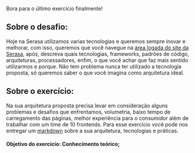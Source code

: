 Bora para o último exercício finalmente!

## Sobre o desafio:
Hoje na Serasa utilizamos varias tecnologias e queremos sempre inovar e melhorar, com isso, queremos que você navegue na [área logada do site da Serasa](https://www.serasa.com.br/area-cliente), após, descreva quais tecnologias, frameworks, padrões de código, arquiteturas, processadores, enfim, o que você achar que faz mais sentido utilizarmos e porque. Não tem problema nunca ter utilizado a tecnologia proposta, só queremos saber o que você imagina como arquitetura ideal.

## Sobre o exercício:
Na sua arquitetura proposta precisa levar em consideração alguns problemas e desafios que enfrentamos, volumetria, baixo tempo de carregamento das páginas, melhor experiência para o consumidor além de trabalhar com um time de 10 frontends. Para esse exercício você pode nos entregar um [markdown](../DELIVERY.md) sobre a sua arquitetura, tecnologias e práticas.


#### Objetivo do exercício: Conhecimento teórico;
